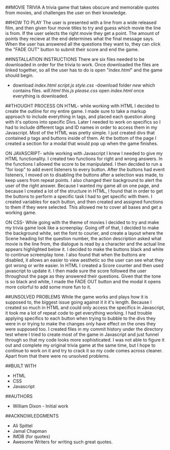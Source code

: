 ##MOVIE TRIVIA
A trivia game that takes obscure and memorable quotes from movies, and challenges the user on their knowledge. 

##HOW TO PLAY
The user is presented with a line from a wide released film, and then given four movie titles to try and guess which movie the line is from. If the user selects the right movie they get a point. The amount of points they recieve at the end determines what the final message says. When the user has answered all the questions they want to, they can click the "FADE OUT" button to submit their score and end the game. 

##INSTALLATION INSTRUCTIONS
There are six files needed to be downloaded in order for the trivia to work. Once downloaded the files are linked together, so all the user has to do is open "_index.html_" and the game should begin. 
- download
    _index.html_
    _script.js_
    _style.css_
-download folder
    _new_ which contains files.
        _will.html_
        _this.js_
        _please.css_
open _index.html_ once everything is downloaded.

##THOUGHT PROCESS
ON HTML- while working with HTML I decided to create the outline for my entire game. I made sure to take a markup approach to include everything in tags, and placed each question along with it's options into specific Divs. Later I needed to work on specifics so I had to include different tags and ID names in order to access them in my Javascript. Most of the HTML was pretty simple. I just created divs that contained p tags and buttons inside of them. At the bottom of the page I created a section for a modal that would pop up when the game finishes.  

ON JAVASCRIPT- while working with Javascript I knew I needed to give my HTML functionality. I created two functions for right and wrong answers. In the functions I allowed the score to be manipulated. I then decided to run a "for loop" to add event listeners to every button. After the buttons had event listeners, I moved on to disabling the buttons after a selection was made, to keep users from repeat points. I also changed their background to alert the user of the right answer. Because I wanted my game all on one page, and because I created a lot of the structure in HTML, I found that in order to get the buttons to perform a specific task I had to get specific with them. I created variables for each button, and then created and assigned functions to them if they were selected. This allowed me to cover all bases and get a working game. 

ON CSS- While going with the theme of movies I decided to try and make my trivia game look like a screenplay. Going off of that, I decided to make the background white, set the font to courier, and create a layout where the Scene heading list the question number, the action description asked what movie is the line from, the dialogue is read by a character and the actual line appears highlighted below it. I decided to make the buttons black and white to continue screenplay tone. I also found that when the buttons are disabled, it allows an easier to view aesthetic so the user can see what they got wrong or write easier. In HTML I created a Score counter and then used javascript to update it. I then made sure the score followed the user throughout the page as they answered their questions. Given that the tone is so black and white, I made the FADE OUT button and the modal it opens more colorful to add some more fun to it. 

##UNSOLVED PROBLEMS
While the game works and plays how it is supposed to, the biggest issue going against it it it's length. Because I created so much in HTML and could only access the specifics in Javascript, it took me a lot of repeat code to get everything working. I had trouble applying specifics to each button when trying to bubble to the divs they were in or trying to make the changes only have effect on the ones they were supposed too. I created files in my commit history under the directory test where I tried to create most of the game in Javascript and just funnel through so that my code looks more sophisticated. I was not able to figure it out and complete my original trivia game at the same time, but I hope to continue to work on it and try to crack it so my code comes across cleaner. 
Apart from that there were no unsolved problems. 


##BUILT WITH
- HTML
- CSS
- Javascript

##AUTHORS
- William Dixon - Initial work

##ACKNOWLEDGMENTS
- Ali Spittel
- Jamal Chapman
- IMDB (for quotes)
- Awesome Writers for writing such great quotes.
